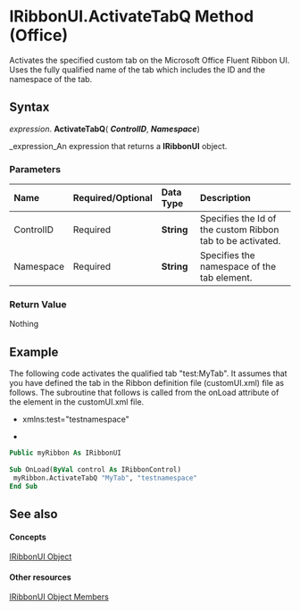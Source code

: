 
# IRibbonUI.ActivateTabQ Method (Office)

Activates the specified custom tab on the Microsoft Office Fluent Ribbon UI. Uses the fully qualified name of the tab which includes the ID and the namespace of the tab. 


## Syntax

 _expression_. **ActivateTabQ**( **_ControlID_**,  **_Namespace_**)

 _expression_An expression that returns a  **IRibbonUI** object.


### Parameters



|**Name**|**Required/Optional**|**Data Type**|**Description**|
|:-----|:-----|:-----|:-----|
|ControlID|Required| **String**|Specifies the Id of the custom Ribbon tab to be activated.|
|Namespace|Required| **String**|Specifies the namespace of the tab element.|

### Return Value

Nothing


## Example

The following code activates the qualified tab "test:MyTab". It assumes that you have defined the tab in the Ribbon definition file (customUI.xml) file as follows. The subroutine that follows is called from the onLoad attribute of the <customUI> element in the customUI.xml file.


- xmlns:test="testnamespace"
    
- <tab idQ="test:MyTab" >
    

```vb
Public myRibbon As IRibbonUI 
 
Sub OnLoad(ByVal control As IRibbonControl) 
 myRibbon.ActivateTabQ "MyTab", "testnamespace" 
End Sub
```


## See also


#### Concepts


 [IRibbonUI Object](d323aa21-de74-e821-c914-db71ef3b9c5e.md)
#### Other resources


 [IRibbonUI Object Members](c6f6ec3b-3132-da29-ea08-70f20923d013.md)
